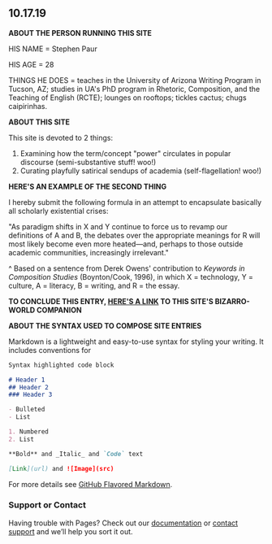 ## 10.17.19

**ABOUT THE PERSON RUNNING THIS SITE**

HIS NAME = Stephen Paur

HIS AGE = 28

THINGS HE DOES = teaches in the University of Arizona Writing Program in Tucson, AZ; studies in UA's PhD program in Rhetoric, Composition, and the Teaching of English (RCTE); lounges on rooftops; tickles cactus; chugs caipirinhas.

**ABOUT THIS SITE**

This site is devoted to 2 things:

1. Examining how the term/concept "power" circulates in popular discourse (semi-substantive stuff! woo!)
2. Curating playfully satirical sendups of academia (self-flagellation! woo!)

**HERE'S AN EXAMPLE OF THE SECOND THING**

I hereby submit the following formula in an attempt to encapsulate basically all scholarly existential crises:

"As paradigm shifts in X and Y continue to force us to revamp our definitions of A and B, the debates over the appropriate meanings for R will most likely become even more heated—and, perhaps to those outside academic communities, increasingly irrelevant."

^ Based on a sentence from Derek Owens' contribution to _Keywords in Composition Studies_ (Boynton/Cook, 1996), in which X = technology, Y = culture, A = literacy, B = writing, and R = the essay.

**TO CONCLUDE THIS ENTRY, [HERE'S A LINK](https://en.wikipedia.org/w/index.php?title=Power_pop&oldid=921340049) TO THIS SITE'S BIZARRO-WORLD COMPANION**









**ABOUT THE SYNTAX USED TO COMPOSE SITE ENTRIES**

Markdown is a lightweight and easy-to-use syntax for styling your writing. It includes conventions for

```markdown
Syntax highlighted code block

# Header 1
## Header 2
### Header 3

- Bulleted
- List

1. Numbered
2. List

**Bold** and _Italic_ and `Code` text

[Link](url) and ![Image](src)
```

For more details see [GitHub Flavored Markdown](https://guides.github.com/features/mastering-markdown/).


### Support or Contact

Having trouble with Pages? Check out our [documentation](https://help.github.com/categories/github-pages-basics/) or [contact support](https://github.com/contact) and we’ll help you sort it out.
